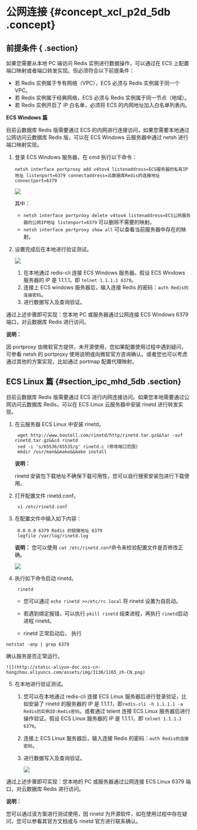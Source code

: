# 公网连接 {#concept_xcl_p2d_5db .concept}

## 前提条件 { .section}

如果您需要从本地 PC 端访问 Redis 实例进行数据操作，可以通过在 ECS 上配置端口映射或者端口转发实现。但必须符合以下前提条件：

-   若 Redis 实例属于专有网络（VPC），ECS 必须与 Redis 实例属于同一个 VPC。
-   若 Redis 实例属于经典网络，ECS 必须与 Redis 实例属于同一节点（地域）。
-   若 Redis 实例开启了 IP 白名单，必须将 ECS 的内网地址加入白名单列表内。

**ECS Windows 篇**

目前云数据库 Redis 版需要通过 ECS 的内网进行连接访问，如果您需要本地通过公网访问云数据库 Redis 版，可以在 ECS Windows 云服务器中通过 netsh 进行端口映射实现。

1.  登录 ECS Windows 服务器，在 cmd 执行以下命令：

    ```
    netsh interface portproxy add v4tov4 listenaddress=ECS服务器的私有IP地址 listenport=6379 connectaddress=云数据库Redis的连接地址 connectport=6379
    ```

    ![](http://static-aliyun-doc.oss-cn-hangzhou.aliyuncs.com/assets/img/3130/1157_zh-CN.png)

    其中：

    -   `netsh interface portproxy delete v4tov4 listenaddress=ECS公网服务器的公网IP地址 listenport=6379` 可以删除不需要的映射。
    -   `netsh interface portproxy show all` 可以查看当前服务器中存在的映射。
2.  设置完成后在本地进行验证测试。

    ![](http://static-aliyun-doc.oss-cn-hangzhou.aliyuncs.com/assets/img/3130/1161_zh-CN.png)

    1.  在本地通过 redis-cli 连接 ECS Windows 服务器。假设 ECS Windows 服务器的 IP 是 1.1.1.1，即 `telnet 1.1.1.1 6379`。
    2.  连接上 ECS windows 服务器后，输入连接 Redis 的密码：`auth Redis的连接密码`。
    3.  进行数据写入及查询验证。

通过上述步骤即可实现：您本地 PC 或服务器通过公网连接 ECS Windows 6379端口，对云数据库 Redis 进行访问。

**说明：** 

因 portproxy 由微软官方提供，未开源使用，您如果配置使用过程中遇到疑问，可参看 netsh 的 portproxy 使用说明或向微软官方咨询确认。或者您也可以考虑通过其他的方案实现，比如通过 portmap 配置代理映射。

## ECS Linux 篇 {#section_ipc_mhd_5db .section}

目前云数据库 Redis 版需要通过 ECS 进行内网连接访问。如果您本地需要通过公网访问云数据库 Redis，可以在 ECS Linux 云服务器中安装 rinetd 进行转发实现。

1.  在云服务器 ECS Linux 中安装 rinetd。

    ```
     wget http://www.boutell.com/rinetd/http/rinetd.tar.gz&&tar -xvf rinetd.tar.gz&&cd rinetd
     sed -i 's/65536/65535/g' rinetd.c (修改端口范围)
     mkdir /usr/man&&make&&make install
    ```

    **说明：** 

    rinetd 安装包下载地址不确保下载可用性，您可以自行搜索安装包进行下载使用。

2.  打开配置文件 rinetd.conf。

    ```
     vi /etc/rinetd.conf
    ```

3.  在配置文件中输入如下内容：

    ```
     0.0.0.0 6379 Redis 的链接地址 6379
     logfile /var/log/rinetd.log
    ```

    **说明：** 您可以使用 `cat /etc/rinetd.conf`命令来检验配置文件是否修改正确。

    ![](http://static-aliyun-doc.oss-cn-hangzhou.aliyuncs.com/assets/img/3130/1164_zh-CN.png)

4.  执行如下命令启动 rinetd。

    ```
     rinetd
    ```

    -   您可以通过 `echo rinetd >>/etc/rc.local` 将 rinetd 设置为自启动。

    -   若遇到绑定报错，可以执行 `pkill rinetd` 结束进程，再执行 `rinetd`启动进程 rinetd。

    -   rinetd 正常启动后， 执行

```
netstat -anp | grep 6379
```

确认服务是否正常运行。

    ![](http://static-aliyun-doc.oss-cn-hangzhou.aliyuncs.com/assets/img/3130/1165_zh-CN.png)

5.  在本地进行验证测试。

    1.  您可以在本地通过 redis-cli 连接 ECS Linux 服务器后进行登录验证，比如安装了 rinetd 的服务器的 IP 是 1.1.1.1，即`redis-cli -h 1.1.1.1 -a Redis的实例ID:Redis密码`。或者通过 telent 连接 ECS Linux 服务器后进行操作验证。假设 ECS Linux 服务器的 IP 是 1.1.1.1，即 `telnet 1.1.1.1 6379`。
    2.  连接上 ECS Linux 服务器后，输入连接 Redis 的密码：`auth Redis的连接密码`。
    3.  进行数据写入及查询验证。

        ![](http://static-aliyun-doc.oss-cn-hangzhou.aliyuncs.com/assets/img/3130/1166_zh-CN.png)


通过上述步骤即可实现：您本地的 PC 或服务器通过公网连接 ECS Linux 6379 端口，对云数据库 Redis 进行访问。

**说明：** 

您可以通过该方案进行测试使用，因 rinetd 为开源软件，如在使用过程中存在疑问，您可以参看其官方文档或与 rinetd 官方进行联系确认。

